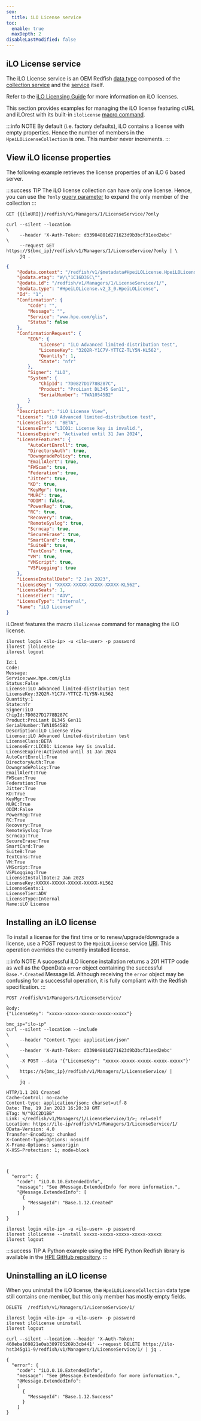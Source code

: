 ```yaml
---
seo:
  title: iLO License service
toc:
  enable: true
  maxDepth: 2
disableLastModified: false
---
```


## iLO License service

The iLO License service is an OEM Redfish
[data type](/docs/concepts/datatypesandcollections/#data-types)
composed of the
[collection service](/docs/redfishservices/ilos/{{process.env.LATEST_ILO_GEN_VERSION}}/{{process.env.LATEST_ILO_GEN_VERSION}}_{{process.env.LATEST_FW_VERSION}}/{{process.env.LATEST_ILO_GEN_VERSION}}_hpe_resourcedefns{{process.env.LATEST_FW_VERSION}}/#hpeilolicensecollection)
and the
[service](/docs/redfishservices/ilos/{{process.env.LATEST_ILO_GEN_VERSION}}/{{process.env.LATEST_ILO_GEN_VERSION}}_{{process.env.LATEST_FW_VERSION}}/{{process.env.LATEST_ILO_GEN_VERSION}}_hpe_resourcedefns{{process.env.LATEST_FW_VERSION}}/#hpeilolicense) itself.

Refer to the
<a href="https://www.hpe.com/support/ilo6">iLO Licensing Guide</a>
for more information on iLO licenses.

This section provides examples for managing the iLO license featuring cURL
and iLOrest with its built-in `ilolicense`
[macro command](/docs/redfishclients/ilorest-userguide/ilocommands/#ilolicense-command).

:::info NOTE
By default (i.e. factory defaults), iLO contains a license with empty
properties. Hence the number of members in the `HpeiLOLicenseCollection`
is one. This number never increments.
:::

## View iLO license properties

The following example retrieves the license properties of an
iLO 6 based server.

:::success TIP
The iLO license collection can have only one license. Hence, you can use the
`?only`
[query parameter](/docs/redfishservices/ilos/supplementdocuments/odataqueryoptions/)
to expand the only member of the collection
:::

```text Generic GET request
GET {{iloURI}}/redfish/v1/Managers/1/LicenseService/?only
```

```shell cURL
curl --silent --location                                                          \
     --header 'X-Auth-Token: d33984801d271623d9b3bcf31eed2ebc'                    \
     --request GET https://${bmc_ip}/redfish/v1/Managers/1/LicenseService/?only | \
     jq .
```

```json Response body
{
    "@odata.context": "/redfish/v1/$metadata#HpeiLOLicense.HpeiLOLicense",
    "@odata.etag": "W/\"1C16D36C\"",
    "@odata.id": "/redfish/v1/Managers/1/LicenseService/1/",
    "@odata.type": "#HpeiLOLicense.v2_3_0.HpeiLOLicense",
    "Id": "1",
    "Confirmation": {
        "Code": "",
        "Message": "",
        "Service": "www.hpe.com/glis",
        "Status": false
    },
    "ConfirmationRequest": {
        "EON": {
            "License": "iLO Advanced limited-distribution test",
            "LicenseKey": "32Q2R-Y1C7V-YTTCZ-TLY5N-KL562",
            "Quantity": 1,
            "State": "nfr"
        },
        "Signer": "iLO",
        "System": {
            "ChipId": "7D0827D1778B287C",
            "Product": "ProLiant DL345 Gen11",
            "SerialNumber": "TWA10545B2"
        }
    },
    "Description": "iLO License View",
    "License": "iLO Advanced limited-distribution test",
    "LicenseClass": "BETA",
    "LicenseErr": "LIC01: License key is invalid.",
    "LicenseExpire": "Activated until 31 Jan 2024",
    "LicenseFeatures": {
        "AutoCertEnroll": true,
        "DirectoryAuth": true,
        "DowngradePolicy": true,
        "EmailAlert": true,
        "FWScan": true,
        "Federation": true,
        "Jitter": true,
        "KD": true,
        "KeyMgr": true,
        "MURC": true,
        "ODIM": false,
        "PowerReg": true,
        "RC": true,
        "Recovery": true,
        "RemoteSyslog": true,
        "Scrncap": true,
        "SecureErase": true,
        "SmartCard": true,
        "SuiteB": true,
        "TextCons": true,
        "VM": true,
        "VMScript": true,
        "VSPLogging": true
    },
    "LicenseInstallDate": "2 Jan 2023",
    "LicenseKey": "XXXXX-XXXXX-XXXXX-XXXXX-KL562",
    "LicenseSeats": 1,
    "LicenseTier": "ADV",
    "LicenseType": "Internal",
    "Name": "iLO License"
}
```

iLOrest features the macro `ilolicense` command for managing the iLO license.

```shell iLOrest
ilorest login <ilo-ip> -u <ilo-user> -p password
ilorest ilolicense
ilorest logout
```

```shell Output
Id:1
Code:
Message:
Service:www.hpe.com/glis
Status:False
License:iLO Advanced limited-distribution test
LicenseKey:32Q2R-Y1C7V-YTTCZ-TLY5N-KL562
Quantity:1
State:nfr
Signer:iLO
ChipId:7D0827D1778B287C
Product:ProLiant DL345 Gen11
SerialNumber:TWA10545B2
Description:iLO License View
License:iLO Advanced limited-distribution test
LicenseClass:BETA
LicenseErr:LIC01: License key is invalid.
LicenseExpire:Activated until 31 Jan 2024
AutoCertEnroll:True
DirectoryAuth:True
DowngradePolicy:True
EmailAlert:True
FWScan:True
Federation:True
Jitter:True
KD:True
KeyMgr:True
MURC:True
ODIM:False
PowerReg:True
RC:True
Recovery:True
RemoteSyslog:True
Scrncap:True
SecureErase:True
SmartCard:True
SuiteB:True
TextCons:True
VM:True
VMScript:True
VSPLogging:True
LicenseInstallDate:2 Jan 2023
LicenseKey:XXXXX-XXXXX-XXXXX-XXXXX-KL562
LicenseSeats:1
LicenseTier:ADV
LicenseType:Internal
Name:iLO License
```

## Installing an iLO license

To install a license for the first time or to renew/upgrade/downgrade a
license, use a POST request to the `HpeiLOLicense` service
[URI](/docs/redfishservices/ilos/{{process.env.LATEST_ILO_GEN_VERSION}}/{{process.env.LATEST_ILO_GEN_VERSION}}_{{process.env.LATEST_FW_VERSION}}/{{process.env.LATEST_ILO_GEN_VERSION}}_resmap{{process.env.LATEST_FW_VERSION}}/).
This operation overrides the currently installed license.

:::info NOTE
A successful iLO license installation returns a 201 HTTP code as well as the
OpenData `error` object containing the successful `Base.*.Created` Message Id.
Although receiving the `error` object may be confusing for a successful
operation, it is fully compliant with the Redfish specification.
:::

```text Generic request and body
POST /redfish/v1/Managers/1/LicenseService/

Body: 
{"LicenseKey": "xxxxx-xxxxx-xxxxx-xxxxx-xxxxx"}
```

```shell cURL
bmc_ip="ilo-ip"
curl --silent --location --include                                    \
     --header "Content-Type: application/json"                        \
     --header 'X-Auth-Token: d33984801d271623d9b3bcf31eed2ebc'        \
     -X POST --data '{"LicenseKey": "xxxxx-xxxxx-xxxxx-xxxxx-xxxxx"}' \
     https://${bmc_ip}/redfish/v1/Managers/1/LicenseService/ |        \
     jq .

HTTP/1.1 201 Created
Cache-Control: no-cache
Content-type: application/json; charset=utf-8
Date: Thu, 19 Jan 2023 16:20:39 GMT
ETag: W/"02C2D1BB"
Link: </redfish/v1/Managers/1/LicenseService/1/>; rel=self
Location: https://ilo-ip/redfish/v1/Managers/1/LicenseService/1/
OData-Version: 4.0
Transfer-Encoding: chunked
X-Content-Type-Options: nosniff
X-Frame-Options: sameorigin
X-XSS-Protection: 1; mode=block



{
  "error": {
    "code": "iLO.0.10.ExtendedInfo",
    "message": "See @Message.ExtendedInfo for more information.",
    "@Message.ExtendedInfo": [
      {
        "MessageId": "Base.1.12.Created"
      }
    ]
}
```

```shell iLOrest
ilorest login <ilo-ip> -u <ilo-user> -p password
ilorest ilolicense --install xxxxx-xxxxx-xxxxx-xxxxx-xxxxx
ilorest logout
```

:::success TIP
A Python example using the HPE Python Redfish library is available in the
<a href="https://github.com/HewlettPackard/python-ilorest-library/blob/master/examples/Redfish/set_license_key.py" target="_blank">HPE GitHub repository</a>.
:::

## Uninstalling an iLO license

When you uninstall the iLO license, the `HpeiLOLicenseCollection` data type
still contains one member, but this only member has mostly empty fields.

```text Generic request
DELETE  /redfish/v1/Managers/1/LicenseService/1/
```

```shell iLOrest
ilorest login <ilo-ip> -u <ilo-user> -p password
ilorest ilolicense uninstall
ilorest logout
```

```shell cURL
curl --silent --location --header 'X-Auth-Token: 460eba169821e0ab389705269b3cb441' --request DELETE https://ilo-hst345g11-9/redfish/v1/Managers/1/LicenseService/1/ | jq .

{
  "error": {
    "code": "iLO.0.10.ExtendedInfo",
    "message": "See @Message.ExtendedInfo for more information.",
    "@Message.ExtendedInfo": 
    [
      {
        "MessageId": "Base.1.12.Success"
      }
    ]
}
```

